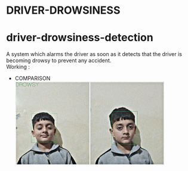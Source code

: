 # DRIVER-DROWSINESS
# driver-drowsiness-detection
A system which alarms the driver as soon as it detects that the driver is becoming drowsy to prevent any accident.
<br/>
Working : 
<br/>
<ul>
<li>COMPARISON</li>
<img src="https://github.com/Nikhil8557/DRIVER-DROWSINESS/blob/a8eaa7ba36767f01d6122949991b9312e0eef425/Picsart_23-12-05_20-31-50-049.jpg" width=400/>
<br/>
</ul>
